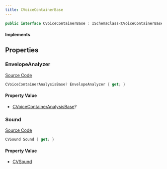 ```yaml
---
title: CVoiceContainerBase
---
```


```csharp
public interface CVoiceContainerBase : ISchemaClass<CVoiceContainerBase>, ISchemaField, ISchemaClass, INativeHandle
```

#### Implements

## Properties

### EnvelopeAnalyzer

[Source Code](https://github.com/swiftly-solution/swiftlys2/blob/beta/managed/src/SwiftlyS2.Generated/Schemas/Interfaces/CVoiceContainerBase.cs#L18)

```csharp
CVoiceContainerAnalysisBase? EnvelopeAnalyzer { get; }
```

#### Property Value

- [CVoiceContainerAnalysisBase](/docs/api/shared/schemadefinitions/cvoicecontaineranalysisbase)?

### Sound

[Source Code](https://github.com/swiftly-solution/swiftlys2/blob/beta/managed/src/SwiftlyS2.Generated/Schemas/Interfaces/CVoiceContainerBase.cs#L16)

```csharp
CVSound Sound { get; }
```

#### Property Value

- [CVSound](/docs/api/shared/schemadefinitions/cvsound)

